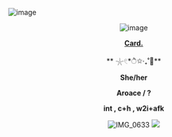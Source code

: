 ![image](https://github.com/user-attachments/assets/a69f33cd-eb47-457f-99fa-38e3aafec348)
<div id="header" align="center">

![image](https://raw.githubusercontent.com/HJFONECORE/Yup/refs/heads/main/.github/workflows/eeb8b9a6d8da3fce5029f46741fca828.jpg?token=GHSAT0AAAAAAC3XDVJHHF7KJGY2ZEYS2NXSZ4DGEYA)
 
<div id="header" align="center">

[**Card.**](https://hallooangeredfisheh.carrd.co)

 **  𓇼𓏲*ੈ✩‧₊˚🎐**
 
**She/her**

**Aroace / ?**

**int , c+h , w2i+afk**

![IMG_0633](https://github.com/user-attachments/assets/33130438-ec6f-494f-b369-4718dd2a1eb7)
![](https://static.wikia.nocookie.net/battlefordreamisland/images/3/36/PDASHORT9.png/revision/latest/scale-to-width-down/1000?cb=20240812202619)
